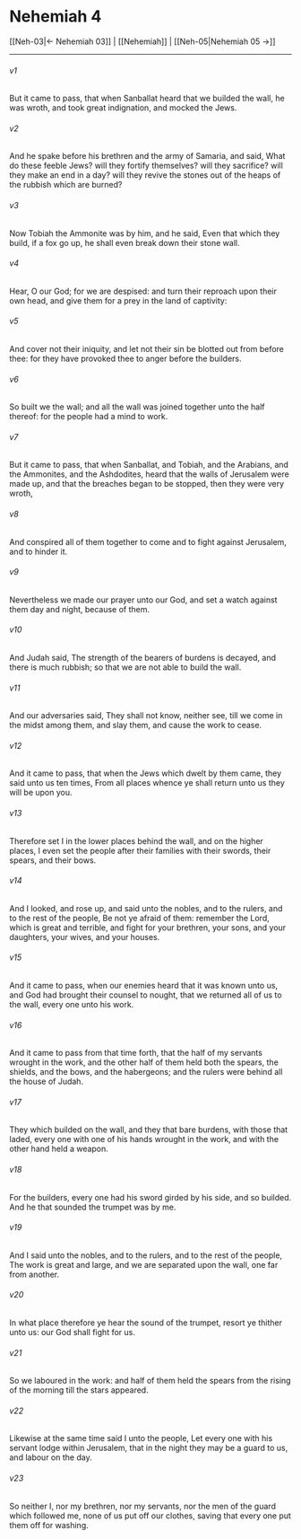 # Nehemiah 4

[[Neh-03|← Nehemiah 03]] | [[Nehemiah]] | [[Neh-05|Nehemiah 05 →]]
***

###### v1
But it came to pass, that when Sanballat heard that we builded the wall, he was wroth, and took great indignation, and mocked the Jews.
###### v2
And he spake before his brethren and the army of Samaria, and said, What do these feeble Jews? will they fortify themselves? will they sacrifice? will they make an end in a day? will they revive the stones out of the heaps of the rubbish which are burned?
###### v3
Now Tobiah the Ammonite was by him, and he said, Even that which they build, if a fox go up, he shall even break down their stone wall.
###### v4
Hear, O our God; for we are despised: and turn their reproach upon their own head, and give them for a prey in the land of captivity:
###### v5
And cover not their iniquity, and let not their sin be blotted out from before thee: for they have provoked thee to anger before the builders.
###### v6
So built we the wall; and all the wall was joined together unto the half thereof: for the people had a mind to work.
###### v7
But it came to pass, that when Sanballat, and Tobiah, and the Arabians, and the Ammonites, and the Ashdodites, heard that the walls of Jerusalem were made up, and that the breaches began to be stopped, then they were very wroth,
###### v8
And conspired all of them together to come and to fight against Jerusalem, and to hinder it.
###### v9
Nevertheless we made our prayer unto our God, and set a watch against them day and night, because of them.
###### v10
And Judah said, The strength of the bearers of burdens is decayed, and there is much rubbish; so that we are not able to build the wall.
###### v11
And our adversaries said, They shall not know, neither see, till we come in the midst among them, and slay them, and cause the work to cease.
###### v12
And it came to pass, that when the Jews which dwelt by them came, they said unto us ten times, From all places whence ye shall return unto us they will be upon you.
###### v13
Therefore set I in the lower places behind the wall, and on the higher places, I even set the people after their families with their swords, their spears, and their bows.
###### v14
And I looked, and rose up, and said unto the nobles, and to the rulers, and to the rest of the people, Be not ye afraid of them: remember the Lord, which is great and terrible, and fight for your brethren, your sons, and your daughters, your wives, and your houses.
###### v15
And it came to pass, when our enemies heard that it was known unto us, and God had brought their counsel to nought, that we returned all of us to the wall, every one unto his work.
###### v16
And it came to pass from that time forth, that the half of my servants wrought in the work, and the other half of them held both the spears, the shields, and the bows, and the habergeons; and the rulers were behind all the house of Judah.
###### v17
They which builded on the wall, and they that bare burdens, with those that laded, every one with one of his hands wrought in the work, and with the other hand held a weapon.
###### v18
For the builders, every one had his sword girded by his side, and so builded. And he that sounded the trumpet was by me.
###### v19
And I said unto the nobles, and to the rulers, and to the rest of the people, The work is great and large, and we are separated upon the wall, one far from another.
###### v20
In what place therefore ye hear the sound of the trumpet, resort ye thither unto us: our God shall fight for us.
###### v21
So we laboured in the work: and half of them held the spears from the rising of the morning till the stars appeared.
###### v22
Likewise at the same time said I unto the people, Let every one with his servant lodge within Jerusalem, that in the night they may be a guard to us, and labour on the day.
###### v23
So neither I, nor my brethren, nor my servants, nor the men of the guard which followed me, none of us put off our clothes, saving that every one put them off for washing. 
